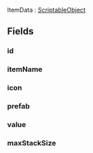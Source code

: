 <p class="title">ItemData<span> : <a href="https://docs.unity3d.com/6000.1/Documentation/ScriptReference/ScriptableObject.html" title="ScriptableObject" class="inherit-link">ScriptableObject</a></span><p>

## Fields

### id

<div><Declaration modifier="public string" content=" <span>&lt;span class=&quot;field&quot;&gt;id&lt;/span&gt;</span>"></Declaration></div>

### itemName

<div><Declaration modifier="public string" content=" <span>&lt;span class=&quot;field&quot;&gt;itemName&lt;/span&gt;</span>"></Declaration></div>

### icon

<div><Declaration modifier="public &lt;a href=&quot;https://docs.unity3d.com/6000.1/Documentation/ScriptReference/Texture2D.html&quot; title=&quot;Texture2D&quot; class=&quot;inherit-link&quot;&gt;Texture2D&lt;/a&gt;" content=" <span>&lt;span class=&quot;field&quot;&gt;icon&lt;/span&gt;</span>"></Declaration></div>

### prefab

<div><Declaration modifier="public &lt;a href=&quot;https://docs.unity3d.com/6000.1/Documentation/ScriptReference/GameObject.html&quot; title=&quot;GameObject&quot; class=&quot;inherit-link&quot;&gt;GameObject&lt;/a&gt;" content=" <span>&lt;span class=&quot;field&quot;&gt;prefab&lt;/span&gt;</span>"></Declaration></div>

### value

<div><Declaration modifier="public int" content=" <span>&lt;span class=&quot;field&quot;&gt;value&lt;/span&gt;</span>"></Declaration></div>

### maxStackSize

<div><Declaration modifier="public int" content=" <span>&lt;span class=&quot;field&quot;&gt;maxStackSize&lt;/span&gt;</span>"></Declaration></div>

